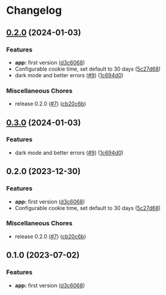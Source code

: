 # Changelog

## [0.2.0](https://github.com/whazor/stupid-auth/compare/v0.3.0...v0.2.0) (2024-01-03)


### Features

* **app:** first version ([d3c6068](https://github.com/whazor/stupid-auth/commit/d3c60680507e3ac6ad0348c59f5a3978569a548e))
* Configurable cookie time, set default to 30 days ([5c27d68](https://github.com/whazor/stupid-auth/commit/5c27d689b3c5dd9cdc785aaab0ef219ffe418d83))
* dark mode and better errors ([#9](https://github.com/whazor/stupid-auth/issues/9)) ([1c694d0](https://github.com/whazor/stupid-auth/commit/1c694d0917076a7e4a1bd606264a4a596b250ce4))


### Miscellaneous Chores

* release 0.2.0 ([#7](https://github.com/whazor/stupid-auth/issues/7)) ([cb20c6b](https://github.com/whazor/stupid-auth/commit/cb20c6b6fe15121f71d7bdc7b0bcbfeb2da9eeaa))

## [0.3.0](https://github.com/whazor/stupid-auth/compare/v0.2.0...v0.3.0) (2024-01-03)


### Features

* dark mode and better errors ([#9](https://github.com/whazor/stupid-auth/issues/9)) ([1c694d0](https://github.com/whazor/stupid-auth/commit/1c694d0917076a7e4a1bd606264a4a596b250ce4))

## 0.2.0 (2023-12-30)


### Features

* **app:** first version ([d3c6068](https://github.com/whazor/stupid-auth/commit/d3c60680507e3ac6ad0348c59f5a3978569a548e))
* Configurable cookie time, set default to 30 days ([5c27d68](https://github.com/whazor/stupid-auth/commit/5c27d689b3c5dd9cdc785aaab0ef219ffe418d83))


### Miscellaneous Chores

* release 0.2.0 ([#7](https://github.com/whazor/stupid-auth/issues/7)) ([cb20c6b](https://github.com/whazor/stupid-auth/commit/cb20c6b6fe15121f71d7bdc7b0bcbfeb2da9eeaa))

## 0.1.0 (2023-07-02)


### Features

* **app:** first version ([d3c6068](https://github.com/whazor/stupid-auth/commit/d3c60680507e3ac6ad0348c59f5a3978569a548e))
